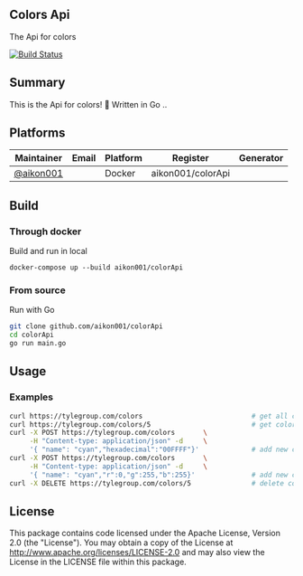 ## Colors Api
The Api for colors 

[![Build Status](https://travis.ibm.com/Liz-Furlan/starter-basic.svg?token=mRtpopMofh1kN3mEA6W5&branch=master)]()

## Summary
This is the Api for colors! 🎨
Written in Go ..

## Platforms
| Maintainer | Email | Platform | Register | Generator |
| ---------- | ----- | -------- | -------- | --------- |
| [@aikon001](https://github.com/aikon001 "@aikon001") | | Docker | aikon001/colorApi |

## Build
### Through docker
Build and run in local
```shell
docker-compose up --build aikon001/colorApi
```
### From source
Run with Go
```bash
git clone github.com/aikon001/colorApi
cd colorApi
go run main.go
```

## Usage
### Examples
```bash
curl https://tylegroup.com/colors                           # get all colors
curl https://tylegroup.com/colors/5                         # get color with id 5
curl -X POST https://tylegroup.com/colors       \
     -H "Content-type: application/json" -d     \
     '{ "name": "cyan","hexadecimal":"00FFFF"}'             # add new color with hexadecimal
curl -X POST https://tylegroup.com/colors       \
     -H "Content-type: application/json" -d     \
     '{ "name": "cyan","r":0,"g":255,"b":255}'              # add new color with rgb
curl -X DELETE https://tylegroup.com/colors/5               # delete color with id 5

```

## License
This package contains code licensed under the Apache License, Version 2.0 (the "License"). You may obtain a copy of the License at http://www.apache.org/licenses/LICENSE-2.0 and may also view the License in the LICENSE file within this package.
